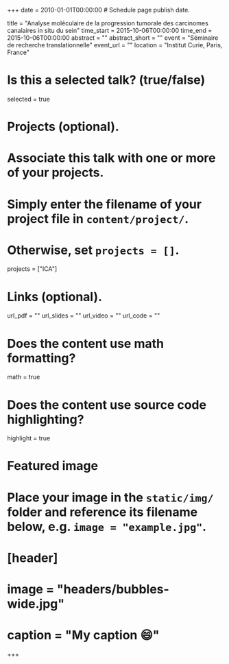 +++
date = 2010-01-01T00:00:00  # Schedule page publish date.

title = "Analyse moléculaire de la progression tumorale des carcinomes canalaires in situ du sein"
time_start = 2015-10-06T00:00:00
time_end = 2015-10-06T00:00:00
abstract = ""
abstract_short = ""
event = "Séminaire de recherche translationnelle"
event_url = ""
location = "Institut Curie, Paris, France"

# Is this a selected talk? (true/false)
selected = true

# Projects (optional).
#   Associate this talk with one or more of your projects.
#   Simply enter the filename of your project file in `content/project/`.
#   Otherwise, set `projects = []`.
projects = ["ICA"]

# Links (optional).
url_pdf = ""
url_slides = ""
url_video = ""
url_code = ""

# Does the content use math formatting?
math = true

# Does the content use source code highlighting?
highlight = true

# Featured image
# Place your image in the `static/img/` folder and reference its filename below, e.g. `image = "example.jpg"`.
# [header]
# image = "headers/bubbles-wide.jpg"
# caption = "My caption :smile:"

+++
